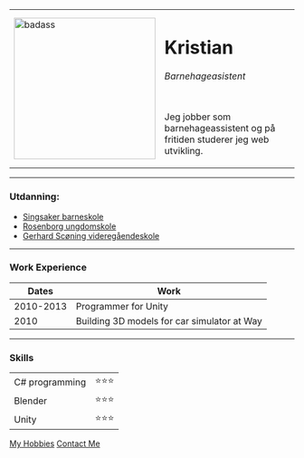 <!DOCTYPE html>
<html lang="en" dir="ltr">

<head>
    <meta charset="utf-8">
    <title>&#127866; Kristian's Personal Side</title>
</head>

<body>
    <table cellspacing="20">
        <tr>
            <td><img src="https://kristianeriksen.github.io/cv/image/circle-cropped.png" alt="badass" width="250"></td> 
            <td>
                <h1>Kristian</h1>
                <p> <em>Barnehageasistent</em></p>
                <br>
                <p>Jeg jobber som barnehageassistent og på fritiden studerer jeg web utvikling.</p>
            </td>
        </tr>
    </table>
    <hr size="3" noshade>
    <h3>Utdanning:</h3>
    <ul>
        <li><a href="https://www.trondheim.kommune.no/singsaker-skole/">Singsaker barneskole</a></li>
        <li><a href="https://www.trondheim.kommune.no/rosenborg-skole/">Rosenborg ungdomskole</a></li>
        <li><a href="https://web.trondelagfylke.no/thora-storm-videregaende-skole">Gerhard Scøning videregåendeskole</a></li>
    </ul>
    <hr>
    <h3>Work Experience</h3>
    <table cellspacing="10">
        <thead>
            <th>Dates</th>
            <th>Work</th>
        </thead>
        <tbody>
            <tr>
                <td>2010-2013</td>
                <td>Programmer for Unity</td>
            </tr>
            <tr>
                <td>2010</td>
                <td>Building 3D models for car simulator at Way</td>
            </tr>
        </tbody>
        <tfoot>
        </tfoot>
    </table>
    <hr>
    <h3>Skills</h3>
    <table cellspacing="10">
        <tr>
            <td>C# programming</td>
            <td>&#11088;&#11088;&#11088;</td>
        </tr>
        <tr>
            <td>Blender</td>
            <td>&#11088;&#11088;&#11088;</td>
            </tr>
            <tr>
            <td>Unity</td>
            <td>&#11088;&#11088;&#11088;</td>
            </tr>
    </table>
            </td>
    <a href="hobbies.html">My Hobbies</a>
    <a href="contact.html">Contact Me</a>


</html>



<!--<table border="1">
    <thead>
    </thead>
    <tbody>
        <tr>
            <td>C# &#11088;&#11088;&#11088;</td>
            <td>Blender &#11088;&#11088;</td>
        </tr>
        <tr>
            <td>Unity &#11088;</td>
            <td>HTML and CSS &#11088;</td>
        </tr>
        <tfoot>
        </tfoot>
    </tbody>
</table>-->
